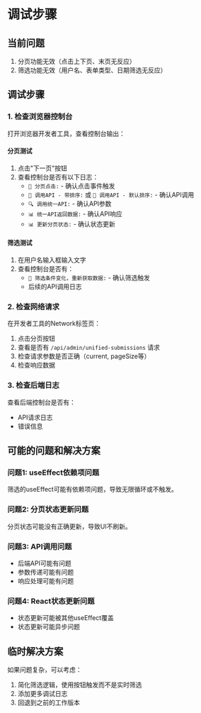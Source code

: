 # 调试步骤

## 当前问题
1. 分页功能无效（点击上下页、末页无反应）
2. 筛选功能无效（用户名、表单类型、日期筛选无反应）

## 调试步骤

### 1. 检查浏览器控制台
打开浏览器开发者工具，查看控制台输出：

#### 分页测试
1. 点击"下一页"按钮
2. 查看控制台是否有以下日志：
   - `📄 分页点击:` - 确认点击事件触发
   - `📄 调用API - 带排序:` 或 `📄 调用API - 默认排序:` - 确认API调用
   - `🔍 调用统一API:` - 确认API参数
   - `📊 统一API返回数据:` - 确认API响应
   - `📊 更新分页状态:` - 确认状态更新

#### 筛选测试
1. 在用户名输入框输入文字
2. 查看控制台是否有：
   - `🔄 筛选条件变化，重新获取数据:` - 确认筛选触发
   - 后续的API调用日志

### 2. 检查网络请求
在开发者工具的Network标签页：
1. 点击分页按钮
2. 查看是否有 `/api/admin/unified-submissions` 请求
3. 检查请求参数是否正确（current, pageSize等）
4. 检查响应数据

### 3. 检查后端日志
查看后端控制台是否有：
- API请求日志
- 错误信息

## 可能的问题和解决方案

### 问题1: useEffect依赖项问题
筛选的useEffect可能有依赖项问题，导致无限循环或不触发。

### 问题2: 分页状态更新问题
分页状态可能没有正确更新，导致UI不刷新。

### 问题3: API调用问题
- 后端API可能有问题
- 参数传递可能有问题
- 响应处理可能有问题

### 问题4: React状态更新问题
- 状态更新可能被其他useEffect覆盖
- 状态更新可能异步问题

## 临时解决方案

如果问题复杂，可以考虑：
1. 简化筛选逻辑，使用按钮触发而不是实时筛选
2. 添加更多调试日志
3. 回退到之前的工作版本
